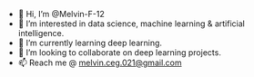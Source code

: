 - 👋 Hi, I’m @Melvin-F-12
- 👀 I’m interested in data science, machine learning & artificial intelligence.
- 🌱 I’m currently learning deep learning.
- 💞️ I’m looking to collaborate on deep learning projects.
- 📫 Reach me @ melvin.ceg.021@gmail.com

<!---
Melvin-F-12/Melvin-F-12 is a ✨ special ✨ repository because its `README.md` (this file) appears on your GitHub profile.
You can click the Preview link to take a look at your changes.
--->
